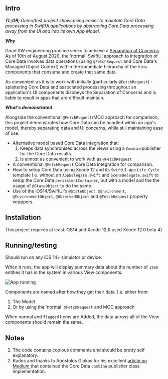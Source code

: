 ## Intro

***TL;DR;** Demo/test project showcasing easier to maintain Core Data processing in SwiftUI applications by abstracting Core Data processing away from the UI and into its own App Model.*

***Why***

Good SW engineering practice seeks to achieve a [Separation of Concerns](https://en.wikipedia.org/wiki/Separation_of_concerns). As of 10th of August 2020, the 'normal' SwiftUI approach to integration of Core Data involves data operations (using `@FetchRequest` and Core Data's Managed Object Context) within the immediate hierarchy of the `View` components that consume and create that same data. 

As convenient as it is to work with initially (particularly `@FetchRequest`) - splattering Core Data and associated processing throughout an application's UI components disobeys the Separation of Concerns and is liable to result in apps that are difficult maintain.

***What's demonstrated***

Alongside the conventional `@FetchRequest`/MOC approach for comparison, this project demonstrates how Core Data can be handled within an app's model, thereby separating data and UI concerns, while still maintaining ease of use.

- Alternative model based Core Data integration that:
	1. Keeps data synchronised across the views using a `Combine`publisher for the Core Data results.
	2. Is almost as convenient to work with as `@FetchRequest`
- A conventional `@FetchRequest` Core Data integration for comparison.
- How to setup Core Data using Xcode 12 and its `SwiftUI App` `Life Cycle` template I.e. without an `AppDelegate.swift` and `SceneDelegate.swift` to setup the Core Data `persistentContainer`, but with a model and the the usage of `@StateObject` to do the same.
- Use of the iOS14/SwiftUI's `@StateObject`, `@Environment`, `@EnvironmentObject`, `@ObservedObject` and `@FetchRequest` property wrappers.

## Installation

This project requires at least iOS14 and Xcode 12 (I used Xcode 12.0 beta 4)

## Running/testing
Should run on any iOS 14+ simulator or device.

When it runs, the app will display summary data about the number of `Item` entities it has in the system in various View components.

![App running](assets/app_running.png "picture of app running on iPhone simulator")

Components are named after how they get their data, I.e. either from:
1. The Model
2. Or by using the 'normal' `@FetchRequest` and MOC approach

When normal and `flagged` Items are Added, the data across all of the View components should remain the same.

## Notes

1. The code contains copious comments and should be pretty self explanatory.
2. Kudos and thanks to Apostolos Giokas for his excellent [article on Medium ](https://medium.com/better-programming/combine-publishers-and-core-data-424b68fe9473) that contained the Core Data `Combine` publisher class implementation.
